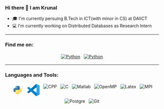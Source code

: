 ### Hi there 👋 I am Krunal

<!--
**krunal-lukhi/krunal-lukhi** is a ✨ _special_ ✨ repository because its `README.md` (this file) appears on your GitHub profile.

Here are some ideas to get you started:


- 🔭 I’m currently working on ...
- 🌱 I’m currently learning ...
- 👯 I’m looking to collaborate on ...
- 🤔 I’m looking for help with ...
- 💬 Ask me about ...
- 📫 How to reach me: ...
- 😄 Pronouns: ...
- ⚡ Fun fact: ...
-->
* 🎓 I'm currently persuing B.Tech in ICT(with minor in CS) at DAIICT<br />
* :computer: I'm currently working on Distributed Databases as Research Intern
------------------
### Find me on:

<p align="center">
 <a href="https://www.linkedin.com/in/krunal-lukhi-27b02322a/" target="_blank" rel="noopener noreferrer"> <img src="https://cdn-icons-png.flaticon.com/512/174/174857.png" alt="Python" height="40" style="vertical-align:top; margin:4px"></a>
 <a href="mailto:kdlukhi2002@@gmail.com"> <img src="https://cdn-icons-png.flaticon.com/512/5968/5968534.png" alt="Python" height="40" style="vertical-align:top; margin:4px"></a>
</p>

----
### Languages and Tools:

<p align="center">
<img src="https://raw.githubusercontent.com/github/explore/80688e429a7d4ef2fca1e82350fe8e3517d3494d/topics/python/python.png" alt="Python" height="40" style="vertical-align:top; margin:4px">
<img src="https://raw.githubusercontent.com/github/explore/80688e429a7d4ef2fca1e82350fe8e3517d3494d/topics/visual-studio-code/visual-studio-code.png" alt="VS Code" height="40" style="vertical-align:top; margin:4px">
<img src="https://cdn-icons-png.flaticon.com/512/6132/6132222.png" alt="CPP" height="40" style="vertical-align:top; margin:4px">
<img src="https://cdn-icons.flaticon.com/png/512/3665/premium/3665923.png?token=exp=1653124514~hmac=ead287c4761a7435f9ca5ed2869f627d" alt="C" height="40" style="vertical-align:top; margin:4px">
<img src="https://img.icons8.com/fluency/344/matlab.png" alt="Matlab" height="40" style="vertical-align:top; margin:4px">
<img src="https://camo.githubusercontent.com/765add7884503345a0e38731daa2b8fcca25b823b6f0431702b14fa113ef9230/68747470733a2f2f7777772e6f70656e6d702e6f72672f77702d636f6e74656e742f75706c6f6164732f6f70656e6d702d6865616465722d6c6f676f2d313030682e706e67" alt="OpenMP" height="40" style="vertical-align:top; margin:4px">
<img src="https://camo.githubusercontent.com/2caaedec2033c1a99bad13c3b891dea85dc81675c80986b3eba3746f402b5b92/68747470733a2f2f692e737461636b2e696d6775722e636f6d2f7a4846464f2e706e67" alt="Latex" height="40" style="vertical-align:top; margin:4px">
<img src="http://www.howcsharp.com/img/0/62/message-passing-interface-mpi-300x280.jpg" alt="MPI" height="40" style="vertical-align:top; margin:4px">
<img src="https://cdn-icons-png.flaticon.com/512/5968/5968342.png" alt="Postgre" height="40" style="vertical-align:top; margin:4px">
<img src="https://cdn-icons.flaticon.com/png/512/4494/premium/4494748.png?token=exp=1653125685~hmac=c16163477e923123e3d37f8875e86cf2" alt="Git" height="40" style="vertical-align:top; margin:4px">
</p>


